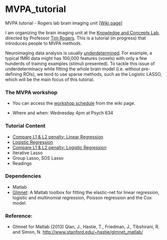 # MVPA_tutorial
MVPA tutorial - Rogers lab brain imaging unit [<a href = "https://github.com/QihongL/MVPA_tutorial/wiki">Wiki page</a>]

I am organizing the brain imaging unit at the <a href = "http://concepts.psych.wisc.edu/" > Knowledge and Concepts Lab</a>, directed by Professor <a href = "http://concepts.psych.wisc.edu/index.php/tim-rogers/">Tim Rogers</a>. This is a tutorial (in progress) that introduces people to MVPA methods. 

Neuroimaging data analysis is usually <a href = "https://en.wikipedia.org/wiki/Underdetermined_system">underdetermined</a>. For example, a typical fMRI data might has 100,000 features (voxels) with only a few hunderds of training examples (stimuli presented). To tackle this issue of underdeterminacy while fitting the whole brain model (i.e. without pre-defining ROIs), we tend to use sparse methods, such as the Logistic LASSO, which will be the main focus of this tutorial.  


### The MVPA workshop
- You can access the <a href = "https://github.com/QihongL/MVPA_tutorial/wiki/0.-Schedule">workshop schedule</a> from the wiki page. 

- Where and when: Wednesday 4pm at Psych 634

### Tutorial Content 
- <a href = "https://github.com/QihongL/MVPA_tutorial/wiki/1.-Sparsity:-OLS-with-L1-vs.-L2">Compare L1 & L2 penalty: Linear Regression</a>
- <a href = "https://github.com/QihongL/MVPA_tutorial/wiki/2.-Logistic-Regression">Logistic Regression</a>
- <a href = "https://github.com/QihongL/MVPA_tutorial/wiki/3.-Sparsity:-Logistic-Lasso">Compare L1 & L2 penalty: Logistic Regression</a>
- Iterative Lasso
- Group Lasso, SOS Lasso
- Readings



### Dependencies
- Matlab 
- <a href = "http://web.stanford.edu/~hastie/glmnet_matlab/">Glmnet</a>: A Matlab toolbox for fitting the elastic-net for linear regression, logistic and multinomial regression, Poisson regression and the Cox model.

### Reference: 
- Glmnet for Matlab (2013) Qian, J., Hastie, T., Friedman, J., Tibshirani, R. and Simon, N.
http://www.stanford.edu/~hastie/glmnet_matlab/
